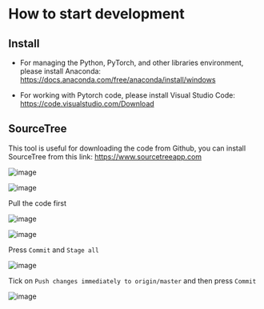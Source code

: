 # How to start development

## Install

- For managing the Python, PyTorch, and other libraries environment, please install Anaconda: https://docs.anaconda.com/free/anaconda/install/windows

- For working with Pytorch code, please install Visual Studio Code: https://code.visualstudio.com/Download

## SourceTree

This tool is useful for downloading the code from Github, you can install SourceTree from this link: https://www.sourcetreeapp.com

![image](https://github.com/hughiephan/UKGE/assets/16631121/6ec05dd5-603f-4f10-afc9-c080dab39076)

![image](https://github.com/hughiephan/UKGE/assets/16631121/7dd84aa0-75b3-4aee-9f99-4c822a1d2d64)

Pull the code first

![image](https://github.com/hughiephan/UKGE/assets/16631121/9bd165a6-c048-4ce8-ba2e-7ccbdeee8f81)

![image](https://github.com/hughiephan/UKGE/assets/16631121/5030febf-427e-4c45-a7ef-b209acb29636)

Press `Commit` and `Stage all`

![image](https://github.com/hughiephan/UKGE/assets/16631121/169e0f5e-e3e8-4565-963c-9f4be5ffb0d0)

Tick on `Push changes immediately to origin/master` and then press `Commit`

![image](https://github.com/hughiephan/UKGE/assets/16631121/0202dbea-8a75-488f-acff-ebdbc7631fd5)
